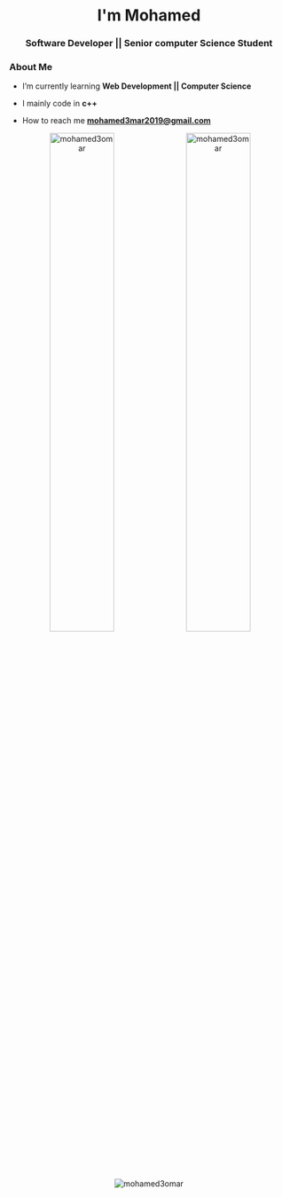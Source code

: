 <h1 align="center"> I'm Mohamed </h1>
<h3 align="center">Software Developer || Senior computer Science Student</h3>


### About Me

-  I’m currently learning **Web Development || Computer Science**

-  I mainly code in **c++**  

-  How to reach me **mohamed3mar2019@gmail.com**

<p align="center">
  &nbsp;<img width="48%" src="https://github-readme-stats.vercel.app/api?username=mohamed3omar&show_icons=true&locale=en&theme=radical" alt="mohamed3omar" />
  <img width="48%" src="https://github-readme-streak-stats.herokuapp.com/?user=mohamed3omar&theme=radical" alt="mohamed3omar" />
</p>

<p align="center"><img src="https://github-readme-stats.vercel.app/api/top-langs?username=mohamed3omar&show_icons=true&locale=en&layout=compact&theme=radical" alt="mohamed3omar" /></p>



